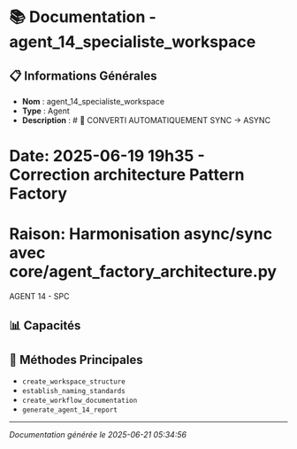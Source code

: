 # 📚 Documentation - agent_14_specialiste_workspace

## 📋 Informations Générales
- **Nom** : agent_14_specialiste_workspace
- **Type** : Agent
- **Description** : # 🔧 CONVERTI AUTOMATIQUEMENT SYNC → ASYNC
# Date: 2025-06-19 19h35 - Correction architecture Pattern Factory
# Raison: Harmonisation async/sync avec core/agent_factory_architecture.py

 AGENT 14 - SPC

## 📊 Capacités


## 🔧 Méthodes Principales
- `create_workspace_structure`
- `establish_naming_standards`
- `create_workflow_documentation`
- `generate_agent_14_report`

---
*Documentation générée le 2025-06-21 05:34:56*
